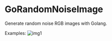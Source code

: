 # GoRandomNoiseImage
Generate random noise RGB images with Golang.

Examples:
![img1](https://image.com)